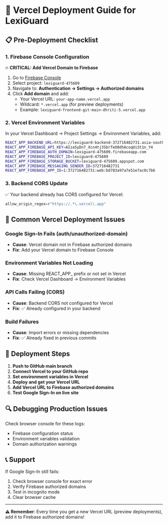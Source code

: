 # 🚀 Vercel Deployment Guide for LexiGuard

## 📋 Pre-Deployment Checklist

### **1. Firebase Console Configuration**

🔥 **CRITICAL: Add Vercel Domain to Firebase**

1. Go to [Firebase Console](https://console.firebase.google.com)
2. Select project: `lexiguard-475609`
3. Navigate to: **Authentication → Settings → Authorized domains**
4. Click **Add domain** and add:
   - Your Vercel URL: `your-app-name.vercel.app`
   - Wildcard: `*.vercel.app` (for preview deployments)
   - Example: `lexiguard-frontend-git-main-dhriti-5.vercel.app`

### **2. Vercel Environment Variables**

In your Vercel Dashboard → Project Settings → Environment Variables, add:

```bash
REACT_APP_BACKEND_URL=https://lexiguard-backend-372716482731.asia-south1.run.app
REACT_APP_FIREBASE_API_KEY=AIzaSyDn7_Xcn4tj3SbrTeO8dhAcoqUiSt1n_Y4
REACT_APP_FIREBASE_AUTH_DOMAIN=lexiguard-475609.firebaseapp.com
REACT_APP_FIREBASE_PROJECT_ID=lexiguard-475609
REACT_APP_FIREBASE_STORAGE_BUCKET=lexiguard-475609.appspot.com
REACT_APP_FIREBASE_MESSAGING_SENDER_ID=372716482731
REACT_APP_FIREBASE_APP_ID=1:372716482731:web:bd783a97a7e51e7ac0c7b6
```

### **3. Backend CORS Update**

✅ Your backend already has CORS configured for Vercel:
```javascript
allow_origin_regex=r"https://.*\.vercel\.app"
```

## 🔧 Common Vercel Deployment Issues

### **Google Sign-In Fails (auth/unauthorized-domain)**
- **Cause**: Vercel domain not in Firebase authorized domains
- **Fix**: Add your Vercel domain to Firebase Console

### **Environment Variables Not Loading**
- **Cause**: Missing REACT_APP_ prefix or not set in Vercel
- **Fix**: Check Vercel Dashboard → Environment Variables

### **API Calls Failing (CORS)**
- **Cause**: Backend CORS not configured for Vercel
- **Fix**: ✅ Already configured in your backend

### **Build Failures**
- **Cause**: Import errors or missing dependencies
- **Fix**: ✅ Already fixed in previous commits

## 🚀 Deployment Steps

1. **Push to GitHub main branch**
2. **Connect Vercel to your GitHub repo**
3. **Set environment variables in Vercel**
4. **Deploy and get your Vercel URL**
5. **Add Vercel URL to Firebase authorized domains**
6. **Test Google Sign-In on live site**

## 🔍 Debugging Production Issues

Check browser console for these logs:
- Firebase configuration status
- Environment variables validation
- Domain authorization warnings

## 📞 Support

If Google Sign-In still fails:
1. Check browser console for exact error
2. Verify Firebase authorized domains
3. Test in incognito mode
4. Clear browser cache

---

**⚠️ Remember**: Every time you get a new Vercel URL (preview deployments), add it to Firebase authorized domains!